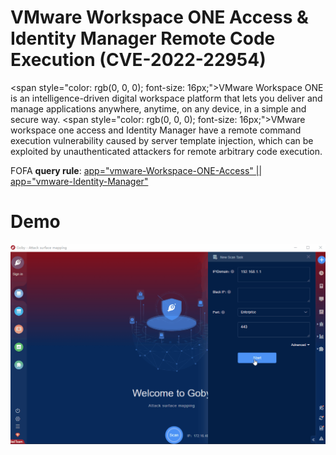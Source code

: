 
# VMware Workspace ONE Access & Identity Manager Remote Code Execution (CVE-2022-22954)

<span style=\"color: rgb(0, 0, 0); font-size: 16px;\">VMware Workspace ONE is an intelligence-driven digital workspace platform that lets you deliver and manage applications anywhere, anytime, on any device, in a simple and secure way. <span style=\"color: rgb(0, 0, 0); font-size: 16px;\">VMware workspace one access and Identity Manager have a remote command execution vulnerability caused by server template injection, which can be exploited by unauthenticated attackers for remote arbitrary code execution.

FOFA **query rule**: [app="vmware-Workspace-ONE-Access" || app="vmware-Identity-Manager"](https://fofa.info/result?qbase64=YXBwPSJ2bXdhcmUtV29ya3NwYWNlLU9ORS1BY2Nlc3MifHxhcHA9InZtd2FyZS1JZGVudGl0eS1NYW5hZ2VyIg%3D%3D)

# Demo

![CVE-2022-22954](CVE-2022-22954.gif)
